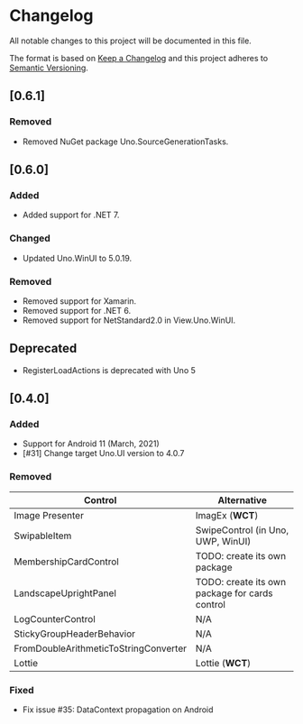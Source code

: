 ﻿# Changelog
All notable changes to this project will be documented in this file.

The format is based on [Keep a Changelog](http://keepachangelog.com/en/1.0.0/)
and this project adheres to [Semantic Versioning](http://semver.org/spec/v2.0.0.html).

## [0.6.1]

### Removed
* Removed NuGet package Uno.SourceGenerationTasks.

## [0.6.0]

### Added
* Added support for .NET 7.

### Changed
* Updated Uno.WinUI to 5.0.19.

### Removed
* Removed support for Xamarin.
* Removed support for .NET 6.
* Removed support for NetStandard2.0 in View.Uno.WinUI.

## Deprecated
* RegisterLoadActions is deprecated with Uno 5

## [0.4.0]

### Added
* Support for Android 11 (March, 2021)
* [#31] Change target Uno.UI version to 4.0.7

### Removed
| **Control** | **Alternative**|
|------|-----------------|
|  Image Presenter    |     ImagEx (**WCT**)  |
|  SwipableItem    |     SwipeControl (in Uno, UWP, WinUI)  |
|  MembershipCardControl    |    TODO: create its own package |
|  LandscapeUprightPanel    |    TODO: create its own package for cards control |
|  LogCounterControl    |     N/A  |
|  StickyGroupHeaderBehavior    |     N/A  |
|  FromDoubleArithmeticToStringConverter    |     N/A  |
|  Lottie    |     Lottie (**WCT**)  |

### Fixed
* Fix issue #35: DataContext propagation on Android
